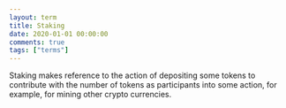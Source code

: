 ```yaml
---
layout: term
title: Staking
date: 2020-01-01 00:00:00
comments: true
tags: ["terms"]
---
```


Staking makes reference to the action of depositing some tokens to contribute with the number of tokens as participants into some action, for example, for mining other crypto currencies.
